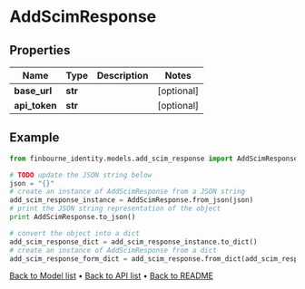 # AddScimResponse


## Properties
Name | Type | Description | Notes
------------ | ------------- | ------------- | -------------
**base_url** | **str** |  | [optional] 
**api_token** | **str** |  | [optional] 

## Example

```python
from finbourne_identity.models.add_scim_response import AddScimResponse

# TODO update the JSON string below
json = "{}"
# create an instance of AddScimResponse from a JSON string
add_scim_response_instance = AddScimResponse.from_json(json)
# print the JSON string representation of the object
print AddScimResponse.to_json()

# convert the object into a dict
add_scim_response_dict = add_scim_response_instance.to_dict()
# create an instance of AddScimResponse from a dict
add_scim_response_form_dict = add_scim_response.from_dict(add_scim_response_dict)
```
[Back to Model list](../README.md#documentation-for-models) &#8226; [Back to API list](../README.md#documentation-for-api-endpoints) &#8226; [Back to README](../README.md)


